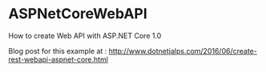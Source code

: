 # ASPNetCoreWebAPI
How to create Web API with ASP.NET Core 1.0

Blog post for this example at : http://www.dotnetjalps.com/2016/06/create-rest-webapi-aspnet-core.html
